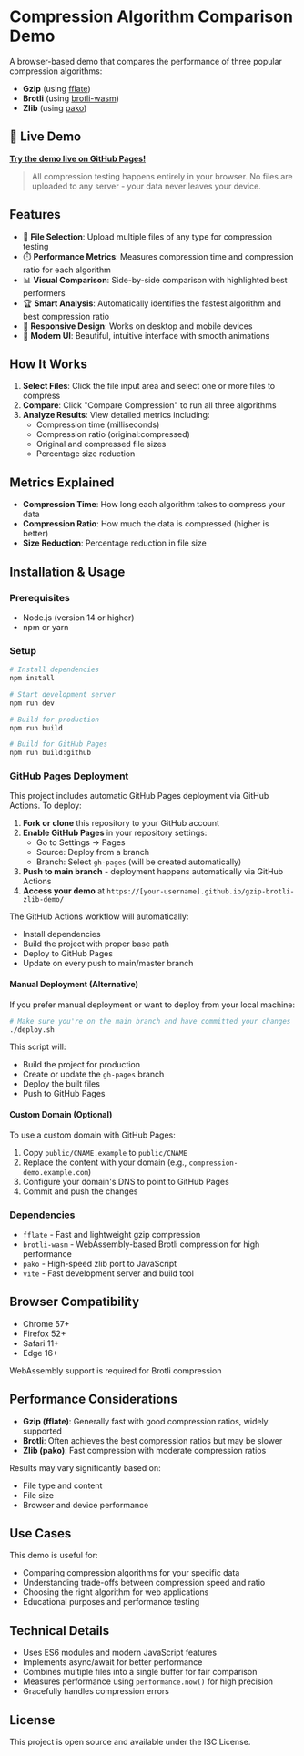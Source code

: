 # Compression Algorithm Comparison Demo

A browser-based demo that compares the performance of three popular compression
algorithms:

- **Gzip** (using [fflate](https://github.com/101arrowz/fflate))
- **Brotli** (using [brotli-wasm](https://github.com/httptoolkit/brotli-wasm))
- **Zlib** (using [pako](https://github.com/nodeca/pako))

## 🚀 Live Demo

**[Try the demo live on GitHub Pages!](https://iv-stpn.github.io/gzip-brotli-zlib-demo/)**

> All compression testing happens entirely in your browser. No files are
> uploaded to any server - your data never leaves your device.

## Features

- 📁 **File Selection**: Upload multiple files of any type for compression
  testing
- ⏱️ **Performance Metrics**: Measures compression time and compression ratio
  for each algorithm
- 📊 **Visual Comparison**: Side-by-side comparison with highlighted best
  performers
- 🏆 **Smart Analysis**: Automatically identifies the fastest algorithm and best
  compression ratio
- 📱 **Responsive Design**: Works on desktop and mobile devices
- 🎨 **Modern UI**: Beautiful, intuitive interface with smooth animations

## How It Works

1. **Select Files**: Click the file input area and select one or more files to
   compress
2. **Compare**: Click "Compare Compression" to run all three algorithms
3. **Analyze Results**: View detailed metrics including:
   - Compression time (milliseconds)
   - Compression ratio (original:compressed)
   - Original and compressed file sizes
   - Percentage size reduction

## Metrics Explained

- **Compression Time**: How long each algorithm takes to compress your data
- **Compression Ratio**: How much the data is compressed (higher is better)
- **Size Reduction**: Percentage reduction in file size

## Installation & Usage

### Prerequisites

- Node.js (version 14 or higher)
- npm or yarn

### Setup

```bash
# Install dependencies
npm install

# Start development server
npm run dev

# Build for production
npm run build

# Build for GitHub Pages
npm run build:github
```

### GitHub Pages Deployment

This project includes automatic GitHub Pages deployment via GitHub Actions. To
deploy:

1. **Fork or clone** this repository to your GitHub account
2. **Enable GitHub Pages** in your repository settings:
   - Go to Settings → Pages
   - Source: Deploy from a branch
   - Branch: Select `gh-pages` (will be created automatically)
3. **Push to main branch** - deployment happens automatically via GitHub Actions
4. **Access your demo** at
   `https://[your-username].github.io/gzip-brotli-zlib-demo/`

The GitHub Actions workflow will automatically:

- Install dependencies
- Build the project with proper base path
- Deploy to GitHub Pages
- Update on every push to main/master branch

#### Manual Deployment (Alternative)

If you prefer manual deployment or want to deploy from your local machine:

```bash
# Make sure you're on the main branch and have committed your changes
./deploy.sh
```

This script will:

- Build the project for production
- Create or update the `gh-pages` branch
- Deploy the built files
- Push to GitHub Pages

#### Custom Domain (Optional)

To use a custom domain with GitHub Pages:

1. Copy `public/CNAME.example` to `public/CNAME`
2. Replace the content with your domain (e.g., `compression-demo.example.com`)
3. Configure your domain's DNS to point to GitHub Pages
4. Commit and push the changes

### Dependencies

- `fflate` - Fast and lightweight gzip compression
- `brotli-wasm` - WebAssembly-based Brotli compression for high performance
- `pako` - High-speed zlib port to JavaScript
- `vite` - Fast development server and build tool

## Browser Compatibility

- Chrome 57+
- Firefox 52+
- Safari 11+
- Edge 16+

WebAssembly support is required for Brotli compression

## Performance Considerations

- **Gzip (fflate)**: Generally fast with good compression ratios, widely
  supported
- **Brotli**: Often achieves the best compression ratios but may be slower
- **Zlib (pako)**: Fast compression with moderate compression ratios

Results may vary significantly based on:

- File type and content
- File size
- Browser and device performance

## Use Cases

This demo is useful for:

- Comparing compression algorithms for your specific data
- Understanding trade-offs between compression speed and ratio
- Choosing the right algorithm for web applications
- Educational purposes and performance testing

## Technical Details

- Uses ES6 modules and modern JavaScript features
- Implements async/await for better performance
- Combines multiple files into a single buffer for fair comparison
- Measures performance using `performance.now()` for high precision
- Gracefully handles compression errors

## License

This project is open source and available under the ISC License.
